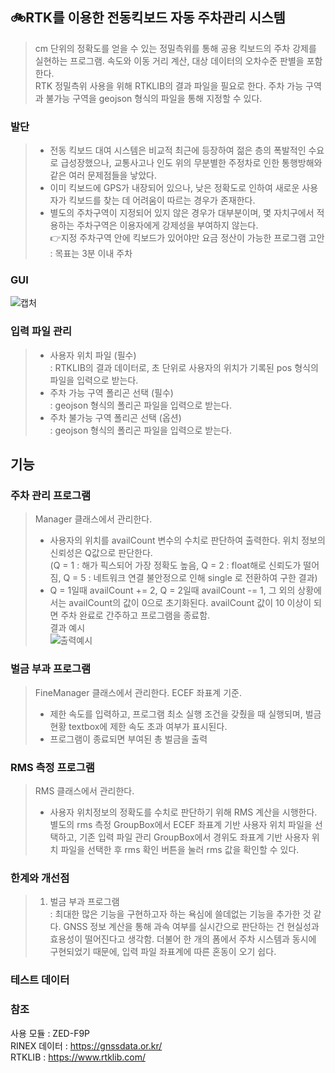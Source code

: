 ## 🚲RTK를 이용한 전동킥보드 자동 주차관리 시스템

> cm 단위의 정확도를 얻을 수 있는 정밀측위를 통해 공용 킥보드의 주차 강제를 실현하는 프로그램. 속도와 이동 거리 계산, 대상 데이터의 오차수준 판별을 포함한다.  
> RTK 정밀측위 사용을 위해 RTKLIB의 결과 파일을 필요로 한다. 주차 가능 구역과 불가능 구역을 geojson 형식의 파일을 통해 지정할 수 있다.
    
    
### 발단
> - 전동 킥보드 대여 시스템은 비교적 최근에 등장하여 젊은 층의 폭발적인 수요로 급성장했으나, 교통사고나 인도 위의 무분별한 주정차로 인한 통행방해와 같은 여러 문제점들을 낳았다.  
> - 이미 킥보드에 GPS가 내장되어 있으나, 낮은 정확도로 인하여 새로운 사용자가 킥보드를 찾는 데 어려움이 따르는 경우가 존재한다.  
> - 별도의 주차구역이 지정되어 있지 않은 경우가 대부분이며, 몇 자치구에서 적용하는 주차구역은 이용자에게 강제성을 부여하지 않는다.  
> 👉지정 주차구역 안에 킥보드가 있어야만 요금 정산이 가능한 프로그램 고안 : 목표는 3분 이내 주차  
  
### GUI
![캡처](https://user-images.githubusercontent.com/92227496/139965810-12273705-1ae9-4e4c-9b3d-7a9860f6d4ee.JPG)

### 입력 파일 관리  
> - 사용자 위치 파일 (필수)  
>   : RTKLIB의 결과 데이터로, 초 단위로 사용자의 위치가 기록된 pos 형식의 파일을 입력으로 받는다.  
> - 주차 가능 구역 폴리곤 선택 (필수)  
>   : geojson 형식의 폴리곤 파일을 입력으로 받는다.  
> - 주차 불가능 구역 폴리곤 선택 (옵션)  
>   : geojson 형식의 폴리곤 파일을 입력으로 받는다.  
  
## 기능
  
### 주차 관리 프로그램 
> Manager 클래스에서 관리한다.
>   - 사용자의 위치를 availCount 변수의 수치로 판단하여 출력한다. 위치 정보의 신뢰성은 Q값으로 판단한다.  
>   (Q = 1 : 해가 픽스되어 가장 정확도 높음, Q = 2 : float해로 신뢰도가 떨어짐, Q = 5 : 네트워크 연결 불안정으로 인해 single 로 전환하여 구한 결과)  
>   - Q = 1일때 availCount += 2, Q = 2일때 availCount -= 1, 그 외의 상황에서는 availCount의 값이 0으로 초기화된다. availCount 값이 10 이상이 되면 주차 완료로 간주하고 프로그램을 종료함.  
> 결과 예시  
    ![출력예시](https://user-images.githubusercontent.com/92227496/139967420-f8102fee-1d8d-49b5-8fa2-b5e47908ac1f.jpg)  

### 벌금 부과 프로그램
> FineManager 클래스에서 관리한다. ECEF 좌표계 기준.  
>   - 제한 속도를 입력하고, 프로그램 최소 실행 조건을 갖췄을 때 실행되며, 벌금 현황 textbox에 제한 속도 초과 여부가 표시된다.  
>   - 프로그램이 종료되면 부여된 총 벌금을 출력  

### RMS 측정 프로그램
> RMS 클래스에서 관리한다.
>   - 사용자 위치정보의 정확도를 수치로 판단하기 위해 RMS 계산을 시행한다. 별도의 rms 측정 GroupBox에서 ECEF 좌표계 기반 사용자 위치 파일을 선택하고, 기존 입력 파일 관리 GroupBox에서 경위도 좌표계 기반 사용자 위치 파일을 선택한 후 rms 확인 버튼을 눌러 rms 값을 확인할 수 있다.  

### 한계와 개선점  
> 1. 벌금 부과 프로그램  
>   : 최대한 많은 기능을 구현하고자 하는 욕심에 쓸데없는 기능을 추가한 것 같다. GNSS 정보 계산을 통해 과속 여부를 실시간으로 판단하는 건 현실성과 효용성이 떨어진다고 생각함. 더불어 한 개의 폼에서 주차 시스템과 동시에 구현되었기 때문에, 입력 파일 좌표계에 따른 혼동이 오기 쉽다.  
>   

### 테스트 데이터  

### 참조
사용 모듈 : ZED-F9P  
RINEX 데이터 : <https://gnssdata.or.kr/>  
RTKLIB : <https://www.rtklib.com/>  

